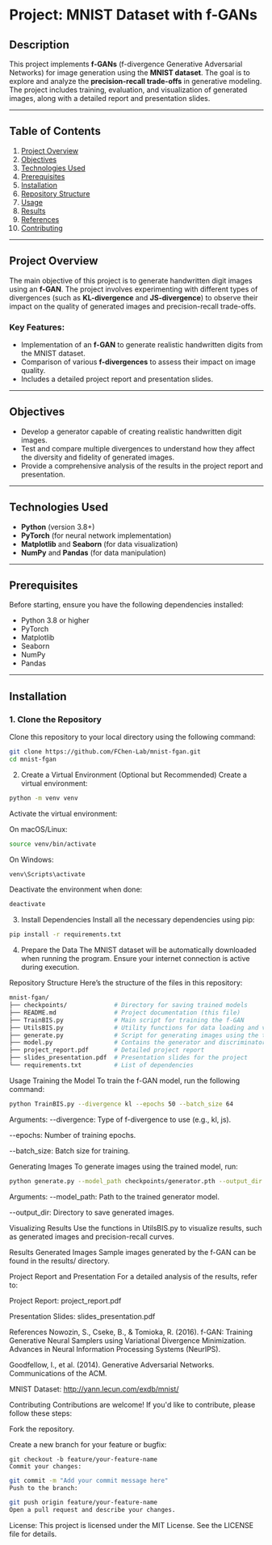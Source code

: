# Project: MNIST Dataset with f-GANs

## Description
This project implements **f-GANs** (f-divergence Generative Adversarial Networks) for image generation using the **MNIST dataset**. The goal is to explore and analyze the **precision-recall trade-offs** in generative modeling. The project includes training, evaluation, and visualization of generated images, along with a detailed report and presentation slides.

---

## Table of Contents
1. [Project Overview](#project-overview)
2. [Objectives](#objectives)
3. [Technologies Used](#technologies-used)
4. [Prerequisites](#prerequisites)
5. [Installation](#installation)
6. [Repository Structure](#repository-structure)
7. [Usage](#usage)
8. [Results](#results)
9. [References](#references)
10. [Contributing](#contributing)

---

## Project Overview
The main objective of this project is to generate handwritten digit images using an **f-GAN**. The project involves experimenting with different types of divergences (such as **KL-divergence** and **JS-divergence**) to observe their impact on the quality of generated images and precision-recall trade-offs.

### Key Features:
- Implementation of an **f-GAN** to generate realistic handwritten digits from the MNIST dataset.
- Comparison of various **f-divergences** to assess their impact on image quality.
- Includes a detailed project report and presentation slides.

---

## Objectives
- Develop a generator capable of creating realistic handwritten digit images.
- Test and compare multiple divergences to understand how they affect the diversity and fidelity of generated images.
- Provide a comprehensive analysis of the results in the project report and presentation.

---

## Technologies Used
- **Python** (version 3.8+)
- **PyTorch** (for neural network implementation)
- **Matplotlib** and **Seaborn** (for data visualization)
- **NumPy** and **Pandas** (for data manipulation)

---

## Prerequisites
Before starting, ensure you have the following dependencies installed:
- Python 3.8 or higher
- PyTorch
- Matplotlib
- Seaborn
- NumPy
- Pandas

---

## Installation

### 1. Clone the Repository  
Clone this repository to your local directory using the following command:  
```bash
git clone https://github.com/FChen-Lab/mnist-fgan.git
cd mnist-fgan
```

2. Create a Virtual Environment (Optional but Recommended)
Create a virtual environment:
```bash
python -m venv venv
```

Activate the virtual environment:

On macOS/Linux:

```bash
source venv/bin/activate
```
On Windows:
```bash
venv\Scripts\activate
```
Deactivate the environment when done:

```bash
deactivate
```

3. Install Dependencies
Install all the necessary dependencies using pip:

```bash
pip install -r requirements.txt
```

4. Prepare the Data
The MNIST dataset will be automatically downloaded when running the program. Ensure your internet connection is active during execution.

Repository Structure
Here’s the structure of the files in this repository:
```bash
mnist-fgan/
├── checkpoints/             # Directory for saving trained models
├── README.md                # Project documentation (this file)
├── TrainBIS.py              # Main script for training the f-GAN
├── UtilsBIS.py              # Utility functions for data loading and visualization
├── generate.py              # Script for generating images using the trained model
├── model.py                 # Contains the generator and discriminator models
├── project_report.pdf       # Detailed project report
├── slides_presentation.pdf  # Presentation slides for the project
└── requirements.txt         # List of dependencies
```
Usage
Training the Model
To train the f-GAN model, run the following command:

```bash
python TrainBIS.py --divergence kl --epochs 50 --batch_size 64
```
Arguments:
--divergence: Type of f-divergence to use (e.g., kl, js).

--epochs: Number of training epochs.

--batch_size: Batch size for training.

Generating Images
To generate images using the trained model, run:
```bash
python generate.py --model_path checkpoints/generator.pth --output_dir results/
```
Arguments:
--model_path: Path to the trained generator model.

--output_dir: Directory to save generated images.

Visualizing Results
Use the functions in UtilsBIS.py to visualize results, such as generated images and precision-recall curves.

Results
Generated Images
Sample images generated by the f-GAN can be found in the results/ directory.

Project Report and Presentation
For a detailed analysis of the results, refer to:

Project Report: project_report.pdf

Presentation Slides: slides_presentation.pdf

References
Nowozin, S., Cseke, B., & Tomioka, R. (2016). f-GAN: Training Generative Neural Samplers using Variational Divergence Minimization. Advances in Neural Information Processing Systems (NeurIPS).

Goodfellow, I., et al. (2014). Generative Adversarial Networks. Communications of the ACM.

MNIST Dataset: http://yann.lecun.com/exdb/mnist/

Contributing
Contributions are welcome! If you'd like to contribute, please follow these steps:

Fork the repository.

Create a new branch for your feature or bugfix:
```
git checkout -b feature/your-feature-name
Commit your changes:
```
```bash
git commit -m "Add your commit message here"
Push to the branch:
```
```bash
git push origin feature/your-feature-name
Open a pull request and describe your changes.
```
License: This project is licensed under the MIT License. See the LICENSE file for details.
